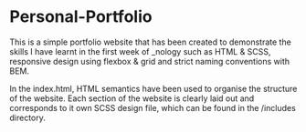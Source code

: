 # Personal-Portfolio

This is a simple portfolio website that has been created to demonstrate the skills I have learnt in the first week of _nology such as HTML & SCSS, responsive design using flexbox & grid and strict naming conventions with BEM.

In the index.html, HTML semantics have been used to organise the structure of the website. Each section of the website is clearly laid out and corresponds to it own SCSS design file, which can be found in the /includes directory. 

